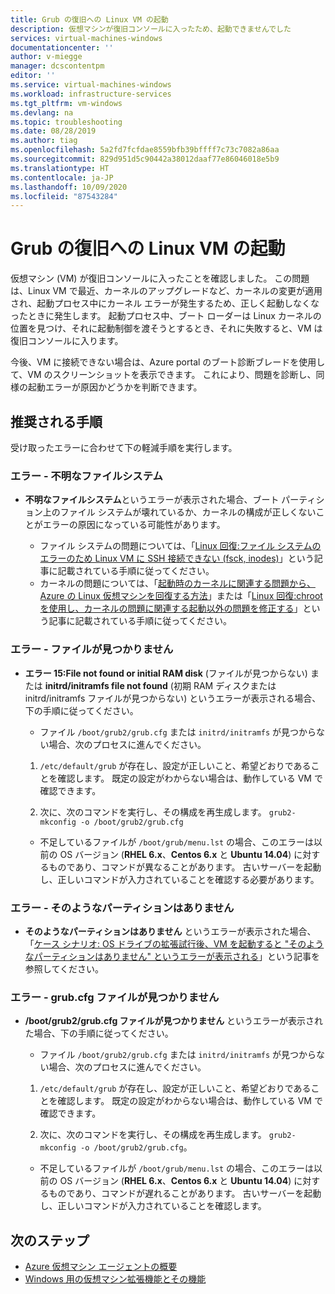 ```yaml
---
title: Grub の復旧への Linux VM の起動
description: 仮想マシンが復旧コンソールに入ったため、起動できませんでした
services: virtual-machines-windows
documentationcenter: ''
author: v-miegge
manager: dcscontentpm
editor: ''
ms.service: virtual-machines-windows
ms.workload: infrastructure-services
ms.tgt_pltfrm: vm-windows
ms.devlang: na
ms.topic: troubleshooting
ms.date: 08/28/2019
ms.author: tiag
ms.openlocfilehash: 5a2fd7fcfdae8559bfb39bffff7c73c7082a86aa
ms.sourcegitcommit: 829d951d5c90442a38012daaf77e86046018e5b9
ms.translationtype: HT
ms.contentlocale: ja-JP
ms.lasthandoff: 10/09/2020
ms.locfileid: "87543284"
---
```

# <a name="linux-vm-boots-to-grub-rescue"></a>Grub の復旧への Linux VM の起動

仮想マシン (VM) が復旧コンソールに入ったことを確認しました。 この問題は、Linux VM で最近、カーネルのアップグレードなど、カーネルの変更が適用され、起動プロセス中にカーネル エラーが発生するため、正しく起動しなくなったときに発生します。 起動プロセス中、ブート ローダーは Linux カーネルの位置を見つけ、それに起動制御を渡そうとするとき、それに失敗すると、VM は復旧コンソールに入ります。

今後、VM に接続できない場合は、Azure portal のブート診断ブレードを使用して、VM のスクリーンショットを表示できます。 これにより、問題を診断し、同様の起動エラーが原因かどうかを判断できます。

## <a name="recommended-steps"></a>推奨される手順

受け取ったエラーに合わせて下の軽減手順を実行します。

### <a name="error---unknown-filesystem"></a>エラー - 不明なファイルシステム

* **不明なファイルシステム**というエラーが表示された場合、ブート パーティション上のファイル システムが壊れているか、カーネルの構成が正しくないことがエラーの原因になっている可能性があります。

   * ファイル システムの問題については、「[Linux 回復:ファイル システムのエラーのため Linux VM に SSH 接続できない (fsck, inodes)](/archive/blogs/linuxonazure/linux-recovery-cannot-ssh-to-linux-vm-due-to-file-system-errors-fsck-inodes)」という記事に記載されている手順に従ってください。
   * カーネルの問題については、「[起動時のカーネルに関連する問題から、Azure の Linux 仮想マシンを回復する方法](https://support.microsoft.com/help/4091524/how-recover-azure-linux-vm-from-kernel-related-boot-related-issues)」または「[Linux 回復:chroot を使用し、カーネルの問題に関連する起動以外の問題を修正する](http://linuxonazure.azurewebsites.net/linux-recovery-fixing-non-boot-issues-related-to-kernel-problems-using-chroot/)」という記事に記載されている手順に従ってください。
   
### <a name="error---file-not-found"></a>エラー - ファイルが見つかりません

* **エラー 15:File not found or initial RAM disk** (ファイルが見つからない) または **initrd/initramfs file not found** (初期 RAM ディスクまたは initrd/initramfs ファイルが見つからない) というエラーが表示される場合、下の手順に従ってください。

    * ファイル `/boot/grub2/grub.cfg` または `initrd/initramfs` が見つからない場合、次のプロセスに進んでください。

    1. `/etc/default/grub` が存在し、設定が正しいこと、希望どおりであることを確認します。 既定の設定がわからない場合は、動作している VM で確認できます。

    2. 次に、次のコマンドを実行し、その構成を再生成します。 `grub2-mkconfig -o /boot/grub2/grub.cfg`

   * 不足しているファイルが `/boot/grub/menu.lst` の場合、このエラーは以前の OS バージョン (**RHEL 6.x**、**Centos 6.x** と **Ubuntu 14.04**) に対するものであり、コマンドが異なることがあります。 古いサーバーを起動し、正しいコマンドが入力されていることを確認する必要があります。

### <a name="error---no-such-partition"></a>エラー - そのようなパーティションはありません

* **そのようなパーティションはありません** というエラーが表示された場合、「[ケース シナリオ: OS ドライブの拡張試行後、VM を起動すると "そのようなパーティションはありません" というエラーが表示される](/archive/blogs/shwetanayak/case-scenario-no-such-partition-error-while-trying-to-start-the-vm-after-attempting-to-extend-the-os-drive)」という記事を参照してください。

### <a name="error---grubcfg-file-not-found"></a>エラー - grub.cfg ファイルが見つかりません

* **/boot/grub2/grub.cfg ファイルが見つかりません** というエラーが表示された場合、下の手順に従ってください。

    * ファイル `/boot/grub2/grub.cfg` または `initrd/initramfs` が見つからない場合、次のプロセスに進んでください。

    1. `/etc/default/grub` が存在し、設定が正しいこと、希望どおりであることを確認します。 既定の設定がわからない場合は、動作している VM で確認できます。

    2. 次に、次のコマンドを実行し、その構成を再生成します。 `grub2-mkconfig -o /boot/grub2/grub.cfg`。

   * 不足しているファイルが `/boot/grub/menu.lst` の場合、このエラーは以前の OS バージョン (**RHEL 6.x**、**Centos 6.x** と **Ubuntu 14.04**) に対するものであり、コマンドが遅れることがあります。 古いサーバーを起動し、正しいコマンドが入力されていることを確認します。

## <a name="next-steps"></a>次のステップ

* [Azure 仮想マシン エージェントの概要](../extensions/agent-windows.md)
* [Windows 用の仮想マシン拡張機能とその機能](../extensions/features-windows.md)
